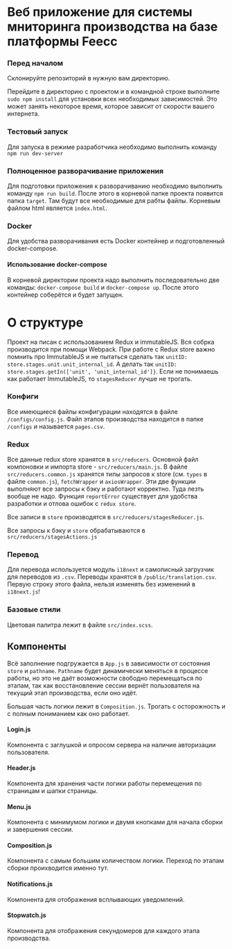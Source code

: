 # Веб приложение для системы мниторинга производства на базе платформы Feecc

### Перед началом
Склонируйте репозиторий в нужную вам директорию.

Перейдите в директорию с проектом и в командной строке выполните `sudo npm install` для установки всех необходимых 
зависимостей. Это может занять некоторое время, которое зависит от скорости вашего интернета.

### Тестовый запуск
Для запуска в режиме разработчика необходимо выполнить команду `npm run dev-server`

### Полноценное разворачивание приложения
Для подготовки приложения к разворачиванию необходимо выполнить команду `npm run build`.
После этого в корневой папке проекта появится папка `target`. Там будут все необходимые для рабты файлы.
Корневым файлом html является `index.html`.

### Docker
Для удобства разворачивания есть Docker контейнер и подготовленный docker-compose. 

#### Использование docker-compose
В корневой директории проекта надо выполнить последовательно две команды: `docker-compose build` и `docker-compose up`. 
После этого контейнер соберётся и будет запущен.

# О структуре

Проект на писан с использованием Redux и immutableJS. Вся собрка производится при помощи Webpack.
При работе с Redux store важно помнить про ImmutableJS и не пытаться сделать так `unitID: store.stages.unit.unit_internal_id`.
А делать так `unitID: store.stages.getIn(['unit', 'unit_internal_id']}`. 
Если не понимаешь как работает ImmutableJS, то `stagesReducer` лучше не трогать. 

### Конфиги
Все имеющиеся файлы конфигурации находятся в файле `/configs/config.js`. 
Файл этапов производства находится в папке `/configs` и называется `pages.csv`.

### Redux
Все данные redux store хранятся в `src/reducers`. Основной файл компоновки и импорта store - `src/reducers/main.js`.
В файле `src/reducers.common.js` хранятся типы запросов к store (см. `types` в файле `common.js`), 
`fetchWrapper` и `axiosWrapper`. Эти две функции выполняют все запросы к бэку и работают корректно. Туда лезть 
вообще не надо. Функция `reportError` существует для удобства разработки и отлова ошибок с `redux store`.

Все записи в `store` производятся в `src/reducers/stagesReducer.js`.

Все запросы к бэку и `store` обрабатываются в `src/reducers/stagesActions.js`

### Перевод

Для перевода используется модуль `i18next` и самописный загрузчик для переводов из `.csv`. Переводы 
хранятся в `/public/translation.csv`. Первую строку этого файла, нельзя изменять без изменений в `i18next.js`! 

### Базовые стили
Цветовая палитра лежит в файле `src/index.scss`.

## Компоненты

Всё заполнение подгружается в `App.js` в зависимости от состояния `store` и `pathname`. `Pathname` 
будет динамически меняться в процессе работы, но это не даёт возможности свободно перемещаться 
по этапам, так как восстановление сессии вернёт пользователя на текущий этап производства, если оно идёт.

Большая часть логики лежит в `Composition.js`. Трогать с осторожность и с полным пониманием как оно работает.

#### Login.js
Компонента с заглушкой и опросом сервера на наличие авторизации пользователя.

#### Header.js
Компонента для хранения части логики работы перемещения по страницам и шапки страницы.

#### Menu.js
Компонента с минимумом логики и двумя кнопками для начала сборки и завершения сессии.

#### Composition.js
Компонента с самым большим количеством логики. Переход по этапам сборки проихводится именно тут.

#### Notifications.js
Компонента для отображения всплывающих уведомлений.

#### Stopwatch.js
Компонента для отображения секундомеров для каждого этапа производства.
